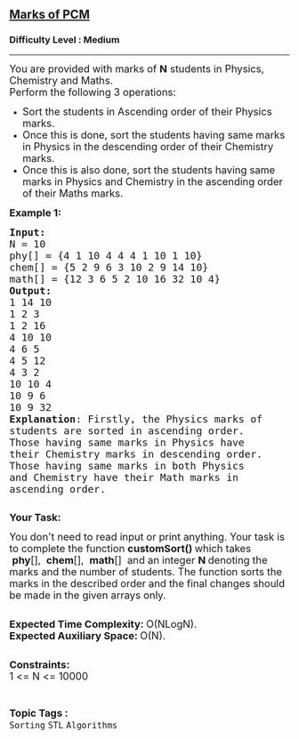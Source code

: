 <h2><a href="https://www.geeksforgeeks.org/problems/marks-of-pcm2529/1">Marks of PCM</a></h2><h3>Difficulty Level : Medium</h3><hr><div class="problems_problem_content__Xm_eO"><p><span style="font-size:18px">You are provided with marks of <strong>N</strong> students in Physics, Chemistry and Maths.<br>
Perform the following 3 operations:&nbsp;</span></p>

<ul>
	<li><span style="font-size:18px">Sort the students in Ascending order of their Physics marks.</span></li>
	<li><span style="font-size:18px">Once this is done, sort the students having same marks in Physics in the descending order of their Chemistry marks.</span></li>
	<li><span style="font-size:18px">Once this is also done, sort the students having same marks in Physics and Chemistry in the ascending order of their Maths marks.</span></li>
</ul>

<p><span style="font-size:18px"><strong>Example 1:</strong></span></p>

<pre><span style="font-size:18px"><strong>Input:</strong>
N = 10
phy[] = {4 1 10 4 4 4 1 10 1 10}
chem[] = {5 2 9 6 3 10 2 9 14 10}
math[] = {12 3 6 5 2 10 16 32 10 4}
<strong>Output:
</strong>1 14 10
1 2 3
1 2 16
4 10 10
4 6 5
4 5 12
4 3 2
10 10 4
10 9 6
10 9 32
<strong>Explanation</strong>: Firstly, the Physics marks of 
students are sorted in ascending order.
Those having same marks in Physics have
their Chemistry marks in descending order.
Those having same marks in both Physics
and Chemistry have their Math marks in
ascending order.
</span>
</pre>

<p><strong><span style="font-size:18px">Your Task:</span></strong></p>

<p><span style="font-size:18px">You don't need to read input or print anything. Your task is to complete the function&nbsp;<strong>customSort()&nbsp;</strong>which takes &nbsp;<strong>phy</strong>[],&nbsp;&nbsp;<strong>chem</strong>[],&nbsp;&nbsp;<strong>math</strong>[]&nbsp; and an integer <strong>N </strong>denoting the marks and the number of students. The function sorts the marks in the described order and the final changes should be made in the given arrays only.</span></p>

<p><br>
<span style="font-size:18px"><strong>Expected Time Complexity:&nbsp;</strong>O(NLogN).<br>
<strong>Expected Auxiliary Space:&nbsp;</strong>O(N).</span></p>

<p><br>
<span style="font-size:18px"><strong>Constraints:</strong><br>
1 &lt;= N &lt;= 10000</span></p>
</div><br><p><span style=font-size:18px><strong>Topic Tags : </strong><br><code>Sorting</code>&nbsp;<code>STL</code>&nbsp;<code>Algorithms</code>&nbsp;